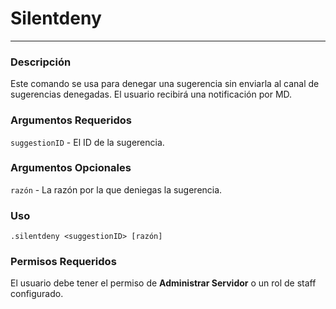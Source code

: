 # Silentdeny
---
### Descripción
Este comando se usa para denegar una sugerencia sin enviarla al canal de sugerencias denegadas. El usuario recibirá una notificación por MD.
### Argumentos Requeridos
`suggestionID` - El ID de la sugerencia.
### Argumentos Opcionales
`razón` - La razón por la que deniegas la sugerencia.
### Uso
```
.silentdeny <suggestionID> [razón]
```
### Permisos Requeridos
El usuario debe tener el permiso de **Administrar Servidor** o un rol de staff configurado.
